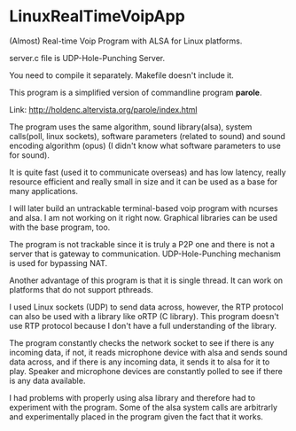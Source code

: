 # LinuxRealTimeVoipApp
(Almost) Real-time Voip Program with ALSA for Linux platforms.

server.c file is UDP-Hole-Punching Server.

You need to compile it separately. Makefile doesn't include it.

This program is a simplified version of commandline program **parole**.

Link: http://holdenc.altervista.org/parole/index.html

The program uses the same algorithm, sound library(alsa), system calls(poll, linux sockets), software parameters (related to sound) and sound encoding algorithm (opus) (I didn't know what software parameters to use for sound).

It is quite fast (used it to communicate overseas) and has low latency, really resource efficient and really small in size and it can be used as a base for many applications.

I will later build an untrackable terminal-based voip program with ncurses and alsa. I am not working on it right now. Graphical libraries can be used with the base program, too.

The program is not trackable since it is truly a P2P one and there is not a server that is gateway to communication. UDP-Hole-Punching mechanism is used for bypassing NAT.

Another advantage of this program is that it is single thread. It can work on platforms that do not support pthreads.

I used Linux sockets (UDP) to send data across, however, the RTP protocol can also be used with a library like oRTP (C library). This program doesn't use RTP protocol because I don't have a full understanding of the library.

The program constantly checks the network socket to see if there is any incoming data, if not, it reads microphone device with alsa and sends sound data across, and if there is any incoming data, it sends it to alsa for it to play. Speaker and microphone devices are constantly polled to see if there is any data available.

I had problems with properly using alsa library and therefore had to experiment with the program. Some of the alsa system calls are arbitrarly and experimentally placed in the program given the fact that it works.
